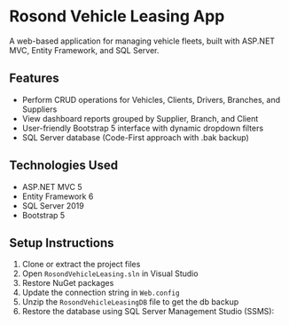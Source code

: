 # Rosond Vehicle Leasing App

A web-based application for managing vehicle fleets, built with ASP.NET MVC, Entity Framework, and SQL Server.

## Features

- Perform CRUD operations for Vehicles, Clients, Drivers, Branches, and Suppliers
- View dashboard reports grouped by Supplier, Branch, and Client
- User-friendly Bootstrap 5 interface with dynamic dropdown filters
- SQL Server database (Code-First approach with .bak backup)

## Technologies Used

- ASP.NET MVC 5
- Entity Framework 6
- SQL Server 2019
- Bootstrap 5

## Setup Instructions

1. Clone or extract the project files
2. Open `RosondVehicleLeasing.sln` in Visual Studio
3. Restore NuGet packages
4. Update the connection string in `Web.config`
5. Unzip the `RosondVehicleLeasingDB` file to get the db backup
6. Restore the database using SQL Server Management Studio (SSMS):



